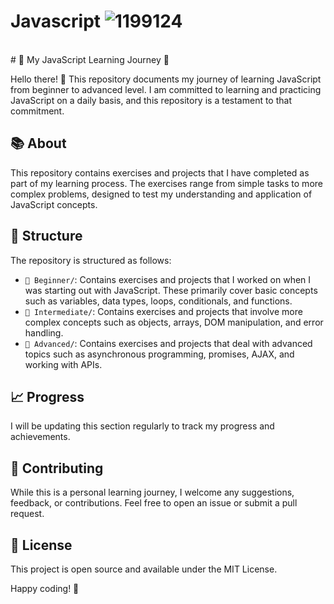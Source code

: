 # Javascript ![1199124](https://github.com/karanop001018/Javascript/assets/96780293/64d06b86-59a9-4695-a982-c3c1b9c69215)
<br>
# 🚀 My JavaScript Learning Journey 🚀

Hello there! 👋 This repository documents my journey of learning JavaScript from beginner to advanced level. I am committed to learning and practicing JavaScript on a daily basis, and this repository is a testament to that commitment.

## 📚 About

This repository contains exercises and projects that I have completed as part of my learning process. The exercises range from simple tasks to more complex problems, designed to test my understanding and application of JavaScript concepts.

## 📂 Structure

The repository is structured as follows:

- `🌱 Beginner/`: Contains exercises and projects that I worked on when I was starting out with JavaScript. These primarily cover basic concepts such as variables, data types, loops, conditionals, and functions.
- `🌳 Intermediate/`: Contains exercises and projects that involve more complex concepts such as objects, arrays, DOM manipulation, and error handling.
- `🌲 Advanced/`: Contains exercises and projects that deal with advanced topics such as asynchronous programming, promises, AJAX, and working with APIs.

## 📈 Progress

I will be updating this section regularly to track my progress and achievements.

## 🤝 Contributing

While this is a personal learning journey, I welcome any suggestions, feedback, or contributions. Feel free to open an issue or submit a pull request.

## 📜 License

This project is open source and available under the MIT License.

Happy coding! 🚀
